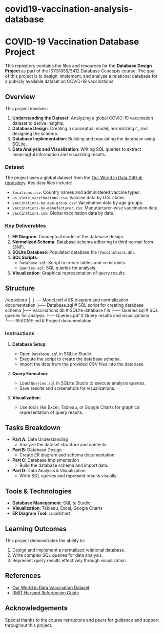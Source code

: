 # covid19-vaccination-analysis-database
# COVID-19 Vaccination Database Project

This repository contains the files and resources for the **Database Design Project** as part of the ISYS1055/3412 Database Concepts course. The goal of this project is to design, implement, and analyze a relational database for a publicly available dataset on COVID-19 vaccinations.

## Overview

This project involves:
1. **Understanding the Dataset**: Analyzing a global COVID-19 vaccination dataset to derive insights.
2. **Database Design**: Creating a conceptual model, normalizing it, and designing the schema.
3. **Database Implementation**: Building and populating the database using SQLite.
4. **Data Analysis and Visualization**: Writing SQL queries to extract meaningful information and visualizing results.

### Dataset
The project uses a global dataset from the [Our World in Data GitHub repository](https://github.com/owid/covid-19-data/tree/master/public/data/vaccinations). Key data files include:
- `locations.csv`: Country names and administered vaccine types.
- `us_state_vaccinations.csv`: Vaccine data by U.S. states.
- `vaccinations-by-age-group.csv`: Vaccination data by age groups.
- `vaccinations-by-manufacturer.csv`: Manufacturer-wise vaccination data.
- `vaccinations.csv`: Global vaccination data by date.

### Key Deliverables
1. **ER Diagram**: Conceptual model of the database design.
2. **Normalized Schema**: Database schema adhering to third normal form (3NF).
3. **SQLite Database**: Populated database file (`Vaccinations.db`).
4. **SQL Scripts**:
   - `Database.sql`: Script to create tables and constraints.
   - `Queries.sql`: SQL queries for analysis.
5. **Visualization**: Graphical representation of query results.

## Structure
/repository │ ├── Model.pdf # ER diagram and normalization documentation ├── Database.sql # SQL script for creating database schema ├── Vaccinations.db # SQLite database file ├── Queries.sql # SQL queries for analysis ├── Queries.pdf # Query results and visualizations └── README.md # Project documentation


### Instructions
1. **Database Setup**:
   - Open `Database.sql` in SQLite Studio.
   - Execute the script to create the database schema.
   - Import the data from the provided CSV files into the database.

2. **Query Execution**:
   - Load `Queries.sql` in SQLite Studio to execute analysis queries.
   - Save results and screenshots for visualizations.

3. **Visualization**:
   - Use tools like Excel, Tableau, or Google Charts for graphical representation of query results.

## Tasks Breakdown
- **Part A**: Data Understanding
  - Analyze the dataset structure and contents.
- **Part B**: Database Design
  - Create ER diagram and schema documentation.
- **Part C**: Database Implementation
  - Build the database schema and import data.
- **Part D**: Data Analysis & Visualization
  - Write SQL queries and represent results visually.

## Tools & Technologies
- **Database Management**: SQLite Studio
- **Visualization**: Tableau, Excel, Google Charts
- **ER Diagram Tool**: Lucidchart

## Learning Outcomes
This project demonstrates the ability to:
1. Design and implement a normalized relational database.
2. Write complex SQL queries for data analysis.
3. Represent query results effectively through visualization.

## References
- [Our World in Data Vaccination Dataset](https://github.com/owid/covid-19-data/tree/master/public/data/vaccinations)
- [RMIT Harvard Referencing Guide](https://www.rmit.edu.au/library/study/referencing)

## Acknowledgements
Special thanks to the course instructors and peers for guidance and support throughout this project.
